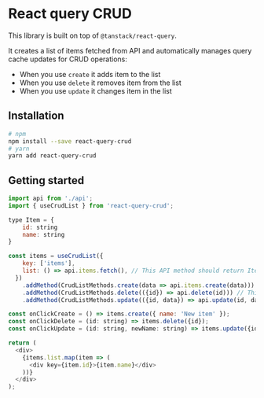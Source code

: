 # React query CRUD

This library is built on top of `@tanstack/react-query`.

It creates a list of items fetched from API and automatically manages query cache updates for CRUD operations:

- When you use `create` it adds item to the list
- When you use `delete` it removes item from the list
- When you use `update` it changes item in the list

## Installation

```sh
# npm
npm install --save react-query-crud
# yarn
yarn add react-query-crud
```

## Getting started

```js
import api from './api';
import { useCrudList } from 'react-query-crud';

type Item = {
    id: string
    name: string
}

const items = useCrudList({
    key: ['items'],
    list: () => api.items.fetch(), // This API method should return Item[]
  })
    .addMethod(CrudListMethods.create(data => api.items.create(data))) // This API method should return Item
    .addMethod(CrudListMethods.delete(({id}) => api.delete(id))) // This API method should return void
    .addMethod(CrudListMethods.update(({id, data}) => api.update(id, data))) // This API method should return Item

const onClickCreate = () => items.create({ name: 'New item' });
const onClickDelete = (id: string) => items.delete({id});
const onClickUpdate = (id: string, newName: string) => items.update({id, data: {name: newName}});

return (
  <div>
    {items.list.map(item => (
      <div key={item.id}>{item.name}</div>
    ))}
  </div>
);
```
